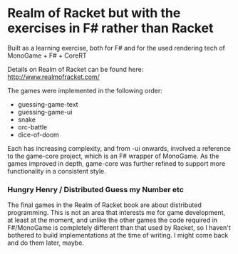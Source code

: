 # Realm of Racket but with the exercises in F# rather than Racket

Built as a learning exercise, both for F# and for the used rendering tech of MonoGame + F# + CoreRT

Details on Realm of Racket can be found here: http://www.realmofracket.com/

The games were implemented in the following order:
- guessing-game-text
- guessing-game-ui
- snake
- orc-battle
- dice-of-doom

Each has increasing complexity, and from -ui onwards, involved a reference to the game-core project, which is an F# wrapper of MonoGame. As the games improved in depth, game-core was further refined to support more functionality in a consistent style.

### Hungry Henry / Distributed Guess my Number etc

The final games in the Realm of Racket book are about distributed programming. This is not an area that interests me for game development, at least at the moment, and unlike the other games the code required in F#/MonoGame is completely different than that used by Racket, so I haven't bothered to build implementations at the time of writing. I might come back and do them later, maybe.